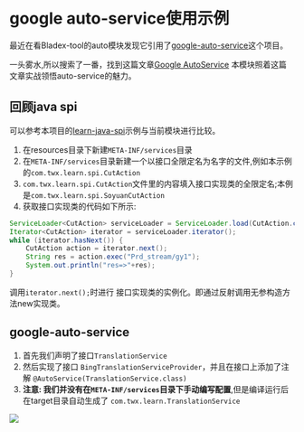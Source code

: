 # google auto-service使用示例

最近在看Bladex-tool的auto模块发现它引用了[google-auto-service](https://github.com/google/auto/tree/main/service)这个项目。

一头雾水,所以搜索了一番，找到这篇文章[Google AutoService](https://www.baeldung.com/google-autoservice) 本模块照着这篇文章实战领悟auto-service的魅力。

## 回顾java spi

可以参考本项目的[learn-java-spi](https://github.com/tangwenixng/learn-series/tree/master/learn-java-spi)示例与当前模块进行比较。

1. 在resources目录下新建`META-INF/services`目录
2. 在`META-INF/services`目录新建一个以接口全限定名为名字的文件,例如本示例的`com.twx.learn.spi.CutAction`
3. `com.twx.learn.spi.CutAction`文件里的内容填入接口实现类的全限定名;本例是`com.twx.learn.spi.SoyuanCutAction`
4. 获取接口实现类的代码如下所示:

```java
ServiceLoader<CutAction> serviceLoader = ServiceLoader.load(CutAction.class);
Iterator<CutAction> iterator = serviceLoader.iterator();
while (iterator.hasNext()) {
    CutAction action = iterator.next();
    String res = action.exec("Prd_stream/gy1");
    System.out.println("res=>"+res);
}
```

调用`iterator.next();`时进行 接口实现类的实例化。即通过反射调用无参构造方法new实现类。

## google-auto-service

1. 首先我们声明了接口`TranslationService`
2. 然后实现了接口 `BingTranslationServiceProvider`，并且在接口上添加了注解 `@AutoService(TranslationService.class)`
3. **注意: 我们并没有在`META-INF/services`目录下手动编写配置**,但是编译运行后在target目录自动生成了 `com.twx.learn.TranslationService`

![](https://slimteaegg-blog.oss-cn-shanghai.aliyuncs.com/picgo20240304175652.png)